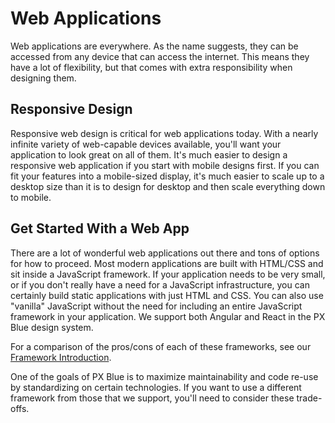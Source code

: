 # Web Applications
Web applications are everywhere. As the name suggests, they can be accessed from any device that can access the internet. This means they have a lot of flexibility, but that comes with extra responsibility when designing them.

## Responsive Design
Responsive web design is critical for web applications today. With a nearly infinite variety of web-capable devices available, you'll want your application to look great on all of them. It's much easier to design a responsive web application if you start with mobile designs first. If you can fit your features into a mobile-sized display, it's much easier to scale up to a desktop size than it is to design for desktop and then scale everything down to mobile.


## Get Started With a Web App
There are a lot of wonderful web applications out there and tons of options for how to proceed. Most modern applications are built with HTML/CSS and sit inside a JavaScript framework. If your application needs to be very small, or if you don't really have a need for a JavaScript infrastructure, you can certainly build static applications with just HTML and CSS. You can also use "vanilla" JavaScript without the need for including an entire JavaScript framework in your application. We support both Angular and React in the PX Blue design system.

For a comparison of the pros/cons of each of these frameworks, see our [Framework Introduction](/development/frameworks-web/intro).

One of the goals of PX Blue is to maximize maintainability and code re-use by standardizing on certain technologies. If you want to use a different framework from those that we support, you'll need to consider these trade-offs.